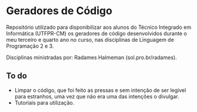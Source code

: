 # Geradores de Código
Repositório utilizado para disponibilizar aos alunos do Técnico Integrado em Informática (UTFPR-CM) os geradores de código desenvolvidos durante o meu terceiro e quarto ano no curso, nas disciplinas de Linguagem de Programação 2 e 3.

Disciplinas ministradas por: Radames Halmeman (sol.pro.br/radames).

## To do
- Limpar o código, que foi feito as pressas e sem intenção de ser legível para estranhos, uma vez que não era uma das intenções o divulgar.
- Tutoriais para utilização.
